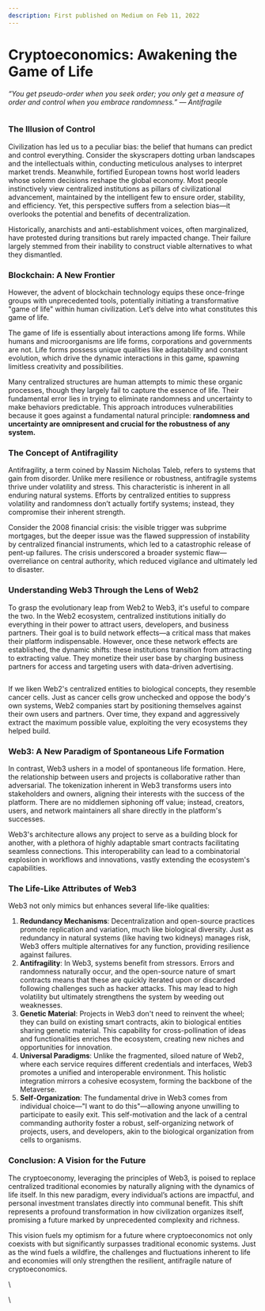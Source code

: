 ```yaml
---
description: First published on Medium on Feb 11, 2022
---
```


# Cryptoeconomics: Awakening the Game of Life

_“You get pseudo-order when you seek order; you only get a measure of order and control when you embrace randomness.” — Antifragile_

<figure><img src="https://lh7-us.googleusercontent.com/AkGL94-AIpl7DHx94wi6IKb_J9Q0NMOB6TM9iYPydNxlpD0F09Frc6XFbcLY8mBSN6i0E3mLeExeHfLUVAOjIJ5gjDgDi9IINdc91oAUsGH7DsyMzG5e0sAqGiEq7jvKZYRm1VE4C7muKgwyZ2rjcr4" alt=""><figcaption></figcaption></figure>

### The Illusion of Control

Civilization has led us to a peculiar bias: the belief that humans can predict and control everything. Consider the skyscrapers dotting urban landscapes and the intellectuals within, conducting meticulous analyses to interpret market trends. Meanwhile, fortified European towns host world leaders whose solemn decisions reshape the global economy. Most people instinctively view centralized institutions as pillars of civilizational advancement, maintained by the intelligent few to ensure order, stability, and efficiency. Yet, this perspective suffers from a selection bias—it overlooks the potential and benefits of decentralization.

Historically, anarchists and anti-establishment voices, often marginalized, have protested during transitions but rarely impacted change. Their failure largely stemmed from their inability to construct viable alternatives to what they dismantled.

### Blockchain: A New Frontier

However, the advent of blockchain technology equips these once-fringe groups with unprecedented tools, potentially initiating a transformative "game of life" within human civilization. Let’s delve into what constitutes this game of life.

The game of life is essentially about interactions among life forms. While humans and microorganisms are life forms, corporations and governments are not. Life forms possess unique qualities like adaptability and constant evolution, which drive the dynamic interactions in this game, spawning limitless creativity and possibilities.

Many centralized structures are human attempts to mimic these organic processes, though they largely fail to capture the essence of life. Their fundamental error lies in trying to eliminate randomness and uncertainty to make behaviors predictable. This approach introduces vulnerabilities because it goes against a fundamental natural principle: **randomness and uncertainty are omnipresent and crucial for the robustness of any system.**

### The Concept of Antifragility

Antifragility, a term coined by Nassim Nicholas Taleb, refers to systems that gain from disorder. Unlike mere resilience or robustness, antifragile systems thrive under volatility and stress. This characteristic is inherent in all enduring natural systems. Efforts by centralized entities to suppress volatility and randomness don’t actually fortify systems; instead, they compromise their inherent strength.

Consider the 2008 financial crisis: the visible trigger was subprime mortgages, but the deeper issue was the flawed suppression of instability by centralized financial instruments, which led to a catastrophic release of pent-up failures. The crisis underscored a broader systemic flaw—overreliance on central authority, which reduced vigilance and ultimately led to disaster.

### **Understanding Web3 Through the Lens of Web2**

To grasp the evolutionary leap from Web2 to Web3, it's useful to compare the two. In the Web2 ecosystem, centralized institutions initially do everything in their power to attract users, developers, and business partners. Their goal is to build network effects—a critical mass that makes their platform indispensable. However, once these network effects are established, the dynamic shifts: these institutions transition from attracting to extracting value. They monetize their user base by charging business partners for access and targeting users with data-driven advertising.

<figure><img src="https://lh7-us.googleusercontent.com/BgWhrw0UsfTpna1Md3EZLVMRlkRMsEE0bt0XzIf_u_K-3BzIoIgWiz8ku5wARKb6lQ5jTTm7gS2mAxu33KLOp_egEzda-ecmU4Hn5d-g1AqF9cuplvxub5hosCLzp6xAANsGwQvDQJRAxozzHGX-SNE" alt=""><figcaption></figcaption></figure>

If we liken Web2's centralized entities to biological concepts, they resemble cancer cells. Just as cancer cells grow unchecked and oppose the body's own systems, Web2 companies start by positioning themselves against their own users and partners. Over time, they expand and aggressively extract the maximum possible value, exploiting the very ecosystems they helped build.

### **Web3: A New Paradigm of Spontaneous Life Formation**

In contrast, Web3 ushers in a model of spontaneous life formation. Here, the relationship between users and projects is collaborative rather than adversarial. The tokenization inherent in Web3 transforms users into stakeholders and owners, aligning their interests with the success of the platform. There are no middlemen siphoning off value; instead, creators, users, and network maintainers all share directly in the platform's successes.

Web3's architecture allows any project to serve as a building block for another, with a plethora of highly adaptable smart contracts facilitating seamless connections. This interoperability can lead to a combinatorial explosion in workflows and innovations, vastly extending the ecosystem's capabilities.

### **The Life-Like Attributes of Web3**

Web3 not only mimics but enhances several life-like qualities:

1. **Redundancy Mechanisms**: Decentralization and open-source practices promote replication and variation, much like biological diversity. Just as redundancy in natural systems (like having two kidneys) manages risk, Web3 offers multiple alternatives for any function, providing resilience against failures.
2. **Antifragility**: In Web3, systems benefit from stressors. Errors and randomness naturally occur, and the open-source nature of smart contracts means that these are quickly iterated upon or discarded following challenges such as hacker attacks. This may lead to high volatility but ultimately strengthens the system by weeding out weaknesses.
3. **Genetic Material**: Projects in Web3 don't need to reinvent the wheel; they can build on existing smart contracts, akin to biological entities sharing genetic material. This capability for cross-pollination of ideas and functionalities enriches the ecosystem, creating new niches and opportunities for innovation.
4. **Universal Paradigms**: Unlike the fragmented, siloed nature of Web2, where each service requires different credentials and interfaces, Web3 promotes a unified and interoperable environment. This holistic integration mirrors a cohesive ecosystem, forming the backbone of the Metaverse.
5. **Self-Organization**: The fundamental drive in Web3 comes from individual choice—"I want to do this"—allowing anyone unwilling to participate to easily exit. This self-motivation and the lack of a central commanding authority foster a robust, self-organizing network of projects, users, and developers, akin to the biological organization from cells to organisms.

### Conclusion: A Vision for the Future

The cryptoeconomy, leveraging the principles of Web3, is poised to replace centralized traditional economies by naturally aligning with the dynamics of life itself. In this new paradigm, every individual’s actions are impactful, and personal investment translates directly into communal benefit. This shift represents a profound transformation in how civilization organizes itself, promising a future marked by unprecedented complexity and richness.

This vision fuels my optimism for a future where cryptoeconomics not only coexists with but significantly surpasses traditional economic systems. Just as the wind fuels a wildfire, the challenges and fluctuations inherent to life and economies will only strengthen the resilient, antifragile nature of cryptoeconomics.

\


\
